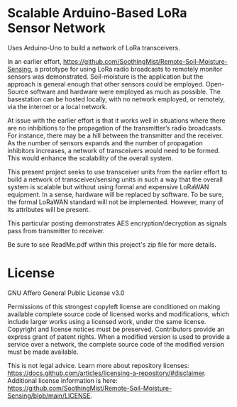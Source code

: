 # Scalable Arduino-Based LoRa Sensor Network
Uses Arduino-Uno to build a network of LoRa transceivers.


In an earlier effort, https://github.com/SoothingMist/Remote-Soil-Moisture-Sensing, a prototype for using LoRa radio broadcasts to remotely monitor sensors was demonstrated. Soil-moisture is the application but the approach is general enough that other sensors could be employed. Open-Source software and hardware were employed as much as possible. The basestation can be hosted locally, with no network employed, or remotely, via the internet or a local network.

At issue with the earlier effort is that it works well in situations where there are no inhibitions to the propagation of the transmitter’s radio broadcasts. For instance, there may be a hill between the transmitter and the receiver. As the number of sensors expands and the number of propagation inhibitors increases, a network of transceivers would need to be formed. This would enhance the scalability of the overall system.

This present project seeks to use transceiver units from the earlier effort to build a network of transceiver/sensing units in such a way that the overall system is scalable but without using formal and expensive LoRaWAN equipment. In a sense, hardware will be replaced by software. To be sure, the formal LoRaWAN standard will not be implemented. However, many of its attributes will be present.

This particular posting demonstrates AES encryption/decryption as signals pass from transmitter to receiver.

Be sure to see ReadMe.pdf within this project's zip file for more details.

# License

GNU Affero General Public License v3.0

Permissions of this strongest copyleft license are conditioned on making available complete source code of licensed works and modifications, which include larger works using a licensed work, under the same license. Copyright and license notices must be preserved. Contributors provide an express grant of patent rights. When a modified version is used to provide a service over a network, the complete source code of the modified version must be made available.

This is not legal advice. Learn more about repository licenses: https://docs.github.com/articles/licensing-a-repository/#disclaimer.
Additional license information is here: https://github.com/SoothingMist/Remote-Soil-Moisture-Sensing/blob/main/LICENSE.

